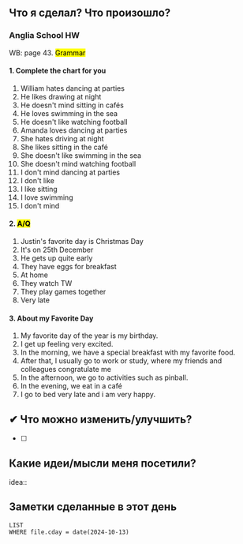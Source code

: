 ## Что я сделал? Что произошло?

### Anglia School HW

WB: page 43. <mark class="hltr-red">Grammar</mark>

#### 1. Complete the chart for you

1. William hates dancing at parties
2. He likes drawing at night
3. He doesn't mind sitting in cafés
4. He loves swimming in the sea
5. He doesn't like watching football
6. Amanda loves dancing at parties
7. She hates driving at night
8. She likes sitting in the café
9. She doesn't like swimming in the sea
10. She doesn't mind watching football
11. I don't mind dancing at parties
12. I don't like
13. I like sitting
14. I love swimming
15. I don't mind
#### 2. <mark class="hltr-red">A/Q</mark>
1. Justin's favorite day is Christmas Day
2. It's on 25th December
3. He gets up quite early
4. They have eggs for breakfast
5. At home
6. They watch TW
7. They play games together
8. Very late
#### 3. About my Favorite Day
1. My favorite day of the year is my birthday. 
2. I get up feeling very excited. 
3. In the morning, we have a special breakfast with my favorite food. 
4. After that, I usually go to work or study, where my friends and colleagues congratulate me
5. In the afternoon, we go to activities such as pinball.
6. In the evening, we eat in a café
7. I go to bed very late and i am very happy.
   
## ✔ Что можно изменить/улучшить?

- [ ]

## Какие идеи/мысли меня посетили?

idea::

## Заметки сделанные в этот день
```dataview
LIST
WHERE file.cday = date(2024-10-13)
```